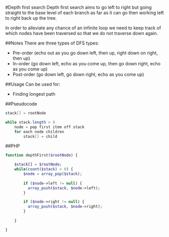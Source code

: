 #Depth first search
Depth first search aims to go left to right but going straight to the base level of each branch as far as it can go then working left to right back up the tree.

In order to alleviate any chance of an infinite loop we need to keep track of which nodes have been traversed so that we do not traverse down again. 

##Notes
There are three types of DFS types:

* Pre-order (echo out as you go down left, then up, right down on right, then up)
* In-order (go down left, echo as you come up, then go down right, echo as you come up)
* Post-order (go down left, go down right, echo as you come up)

##Usage
Can be used for:

* Finding longest path

##Pseudocode
```java
stack[] = rootNode

while stack.length > 0
	node = pop first item off stack
	for each node children
		stack[] = child
```

##PHP
```php
function depthFirst($rootNode) {

	$stack[] = $rootNode;
	while(count($stack) > 0) {
		$node = array_pop($stack);
		
		if ($node->left != null) {
		  array_push($stack, $node->left);
		}

		if ($node->right != null) {
		  array_push($stack, $node->right);
		}
		
	}

}
```